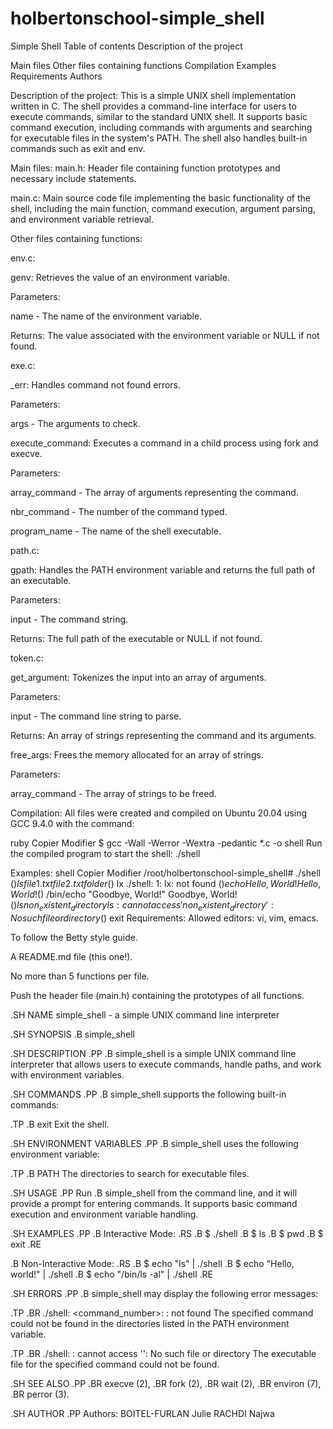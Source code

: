 # holbertonschool-simple_shell

Simple Shell
Table of contents
Description of the project

Main files
Other files containing functions
Compilation
Examples
Requirements
Authors

Description of the project:
This is a simple UNIX shell implementation written in C. The shell provides a command-line interface for users to execute commands, similar to the standard UNIX shell. It supports basic command execution, including commands with arguments and searching for executable files in the system's PATH. The shell also handles built-in commands such as exit and env.

Main files:
main.h: Header file containing function prototypes and necessary include statements.

main.c: Main source code file implementing the basic functionality of the shell, including the main function, command execution, argument parsing, and environment variable retrieval.

Other files containing functions:

env.c:

genv: Retrieves the value of an environment variable.

Parameters:

name - The name of the environment variable.

Returns: The value associated with the environment variable or NULL if not found.

exe.c:

_err: Handles command not found errors.

Parameters:

args - The arguments to check.

execute_command: Executes a command in a child process using fork and execve.

Parameters:

array_command - The array of arguments representing the command.

nbr_command - The number of the command typed.

program_name - The name of the shell executable.

path.c:

gpath: Handles the PATH environment variable and returns the full path of an executable.

Parameters:

input - The command string.

Returns: The full path of the executable or NULL if not found.

token.c:

get_argument: Tokenizes the input into an array of arguments.

Parameters:

input - The command line string to parse.

Returns: An array of strings representing the command and its arguments.

free_args: Frees the memory allocated for an array of strings.

Parameters:

array_command - The array of strings to be freed.

Compilation:
All files were created and compiled on Ubuntu 20.04 using GCC 9.4.0 with the command:

ruby
Copier
Modifier
$ gcc -Wall -Werror -Wextra -pedantic *.c -o shell
Run the compiled program to start the shell: ./shell

Examples:
shell
Copier
Modifier
/root/holbertonschool-simple_shell# ./shell
($) ls
file1.txt  file2.txt  folder
($) lx
./shell: 1: lx: not found
($) echo Hello, World!
Hello, World!
($) /bin/echo "Goodbye, World!"
Goodbye, World!
($) ls non_existent_directory
ls: cannot access 'non_existent_directory': No such file or directory
($) exit
Requirements:
Allowed editors: vi, vim, emacs.

To follow the Betty style guide.

A README.md file (this one!).

No more than 5 functions per file.

Push the header file (main.h) containing the prototypes of all functions.

.SH NAME
simple_shell \- a simple UNIX command line interpreter

.SH SYNOPSIS
.B simple_shell

.SH DESCRIPTION
.PP
.B simple_shell
is a simple UNIX command line interpreter that allows users to execute commands,
handle paths, and work with environment variables.

.SH COMMANDS
.PP
.B simple_shell
supports the following built-in commands:

.TP
.B exit
Exit the shell.

.SH ENVIRONMENT VARIABLES
.PP
.B simple_shell
uses the following environment variable:

.TP
.B PATH
The directories to search for executable files.

.SH USAGE
.PP
Run
.B simple_shell
from the command line, and it will provide a prompt for entering commands.
It supports basic command execution and environment variable handling.

.SH EXAMPLES
.PP
.B Interactive Mode:
.RS
.B $ ./shell
.B $ ls
.B $ pwd
.B $ exit
.RE

.B Non-Interactive Mode:
.RS
.B $ echo "ls" | ./shell
.B $ echo "Hello, world!" | ./shell
.B $ echo "/bin/ls -al" | ./shell
.RE

.SH ERRORS
.PP
.B simple_shell
may display the following error messages:

.TP
.BR ./shell: <command_number>: <command>: not found
The specified command could not be found in the directories listed in the PATH environment variable.

.TP
.BR ./shell: <command>: cannot access '<file>': No such file or directory
The executable file for the specified command could not be found.

.SH SEE ALSO
.PP
.BR execve (2),
.BR fork (2),
.BR wait (2),
.BR environ (7),
.BR perror (3).

.SH AUTHOR
.PP
Authors:
BOITEL-FURLAN Julie
RACHDI Najwa
